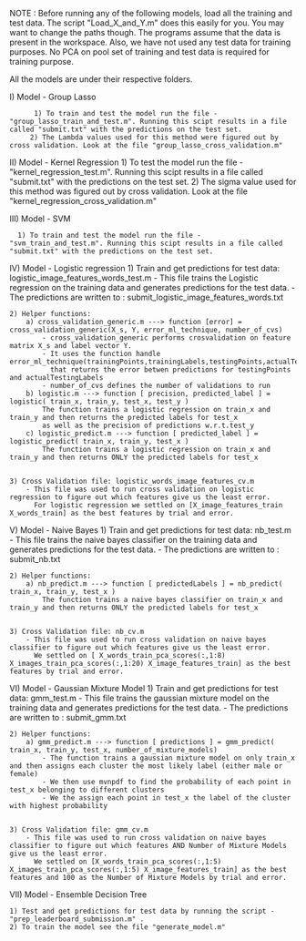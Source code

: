 NOTE : Before running any of the following models, load all the training and test data. The script "Load_X_and_Y.m" does this easily for you. You may want to change the paths though. The programs assume that the data is present 
in the workspace. Also, we have not used any test data for training purposes. No PCA on pool set of training and test data is required for training purpose.

All the models are under their respective folders. 

I) Model - Group Lasso  

          1) To train and test the model run the file - "group_lasso_train_and_test.m". Running this scipt results in a file called "submit.txt" with the predictions on the test set.
         2) The Lambda values used for this method were figured out by cross validation. Look at the file "group_lasso_cross_validation.m" 



II) Model - Kernel Regression 
          1) To test the model run the file - "kernel_regression_test.m". Running this scipt results in a file called "submit.txt" with the predictions on the test set.
          2) The sigma value used for this method was figured out by cross validation. Look at the file "kernel_regression_cross_validation.m" 



III) Model - SVM 

      1) To train and test the model run the file - "svm_train_and_test.m". Running this scipt results in a file called "submit.txt" with the predictions on the test set.




IV) Model - Logistic regression
	1) Train and get predictions for test data: logistic_image_features_words_test.m
        - This file trains the Logistic regression on the training data and generates predictions for the test data.
        - The predictions are written to : submit_logistic_image_features_words.txt
		
		
    2) Helper functions:
        a) cross_validation_generic.m ---> function [error] = cross_validation_generic(X_s, Y, error_ml_technique, number_of_cvs)
            - cross_validation_generic performs crosvalidation on feature matrix X_s and label vector Y.
            - It uses the function handle error_ml_technique(trainingPoints,trainingLabels,testingPoints,actualTestingLabels)
              that returns the error betwen predictions for testingPoints and actualTestingLabels
            - number_of_cvs defines the number of validations to run
        b) logistic.m ---> function [ precision, predicted_label ] = logistic( train_x, train_y, test_x, test_y )
            The function trains a logistic regression on train_x and train_y and then returns the predicted labels for test_x
            as well as the precision of predictions w.r.t.test_y
        c) logistic_predict.m ---> function [ predicted_label ] = logistic_predict( train_x, train_y, test_x )
            The function trains a logistic regression on train_x and train_y and then returns ONLY the predicted labels for test_x
			
			
    3) Cross Validation file: logistic_words_image_features_cv.m
        - This file was used to run cross validation on logistic regression to figure out which features give us the least error.
          For logistic regression we settled on [X_image_features_train X_words_train] as the best features by trial and error.
		  
		  
   

		
		
V) Model - Naive Bayes
	1) Train and get predictions for test data: nb_test.m
        - This file trains the naive bayes classifier on the training data and generates predictions for the test data.
        - The predictions are written to : submit_nb.txt
		
		
    2) Helper functions:
        a) nb_predict.m ---> function [ predictedLabels ] = nb_predict( train_x, train_y, test_x )
            The function trains a naive bayes classifier on train_x and train_y and then returns ONLY the predicted labels for test_x
			
			
    3) Cross Validation file: nb_cv.m
        - This file was used to run cross validation on naive bayes classifier to figure out which features give us the least error.
          We settled on [ X_words_train_pca_scores(:,1:8) X_images_train_pca_scores(:,1:20) X_image_features_train] as the best features by trial and error.
   

		
		

VI) Model - Gaussian Mixture Model 
	1) Train and get predictions for test data: gmm_test.m
        - This file trains the gaussian mixture model on the training data and generates predictions for the test data.
        - The predictions are written to : submit_gmm.txt
		
		
    2) Helper functions:
        a) gmm_predict.m ---> function [ predictions ] = gmm_predict( train_x, train_y, test_x, number_of_mixture_models)  
            - The function trains a gaussian mixture model on only train_x and then assigns each cluster the most likely label (either male or female)
            - We then use mvnpdf to find the probability of each point in test_x belonging to different clusters
            - We the assign each point in test_x the label of the cluster with highest probability
			
			
    3) Cross Validation file: gmm_cv.m
        - This file was used to run cross validation on naive bayes classifier to figure out which features AND Number of Mixture Models give us the least error.
          We settled on [X_words_train_pca_scores(:,1:5) X_images_train_pca_scores(:,1:5) X_image_features_train] as the best features and 100 as the Number of Mixture Models by trial and error.
		  
VII) Model - Ensemble Decision Tree

	1) Test and get predictions for test data by running the script - "prep_leaderboard_submission.m" .
	2) To train the model see the file "generate_model.m"
   
          
